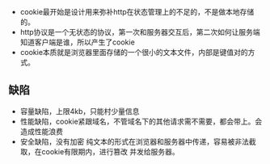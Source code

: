 * cookie最开始是设计用来弥补http在状态管理上的不足的，不是做本地存储的。
* http协议是一个无状态的协议，第一次和服务器交互后，第二次如何让服务端知道客户端是谁，所以产生了cookie
* cookie本质就是浏览器里面存储的一个很小的文本文件，内部是键值对的方式。

## 缺陷
* 容量缺陷，上限4kb，只能村少量信息
* 性能缺陷，cookie紧跟域名，不管域名下的其他请求需不需要，都会带上。会造成性能浪费
* 安全缺陷，没有加密 纯文本的形式在浏览器和服务器中传递，容易被非法截取，在cookie有限期内，进行篡改 并发给服务器。